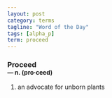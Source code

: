 ```yaml
---
layout: post
category: terms
tagline: "Word of the Day"
tags: [alpha_p]
term: proceed
---
```


<h3>Proceed<br/> <small>&mdash; n. (pro<span>&middot;</span>ceed)</small></h3>
<p><ol>
<li>an advocate for unborn plants</li>
</ol></p>

